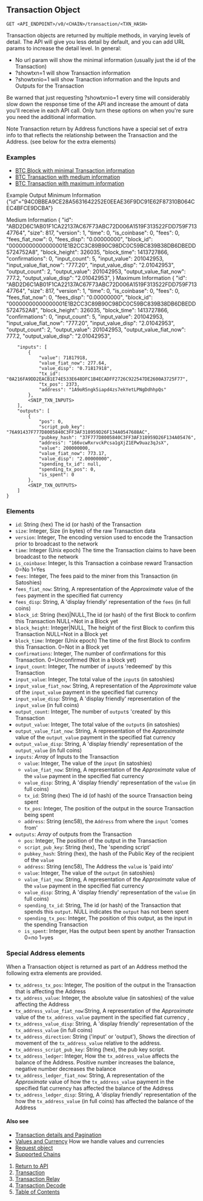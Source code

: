 ## Transaction Object

    GET <API_ENDPOINT>/v0/<CHAIN>/transaction/<TXN_HASH>

Transaction objects are returned by multiple methods, in varying levels of detail. The API will give you
less detail by default, and you can add URL params to increase the detail level.
In general:
* No url param will show the minimal information (usually just the id of the Transaction)
* ?showtxn=1 will show Transaction information
* ?showtxnio=1 will show Tranaction information and the Inputs and Outputs for the Transaction

Be warned that just requesting ?showtxnio=1 every time will considerably slow down the response time
of the API and increase the amount of data you'll receive in each API call. Only turn these options on
when you're sure you need the additional information.

Note Transaction return by Address functions have a special set of extra info to that reflects the
relationship between the Transaction and the Address. (see below for the extra elements)

### Examples
* [BTC Block with minimal Transaction information](https://api.blockstrap.com/v0/btc/blockLatest?prettyprint=1)
* [BTC Transaction with medium information](https://api.blockstrap.com/v0/btc/transaction/ABD2D6C1AB01F1CA22137AC67F73ABC72D006A1519F313522FDD759F71347764?prettyprint=1)
* [BTC Transaction with maximum information](https://api.blockstrap.com/v0/btc/transaction/ABD2D6C1AB01F1CA22137AC67F73ABC72D006A1519F313522FDD759F71347764?showtxnio=1&prettyprint=1)


Example Output
Minimum Information
    {"id"="94C0BBEA9CE28A5631642252E0EEAE36F9DC91E62F87310B064CEC4BFCE9DCBA"}

Medium Information
    {
        "id": "ABD2D6C1AB01F1CA22137AC67F73ABC72D006A1519F313522FDD759F71347764",
        "size": 817,
        "version": 1,
        "time": 0,
        "is_coinbase": 0,
        "fees": 0,
        "fees_fiat_now": 0,
        "fees_disp": "0.00000000",
        "block_id": "00000000000000001E1B2CC3C89B90C98DC0C59BC839B38DB6DBEDD5724752A8",
        "block_height": 326035,
        "block_time": 1413727866,
        "confirmations": 0,
        "input_count": 5,
        "input_value": 201042953,
        "input_value_fiat_now": "777.20",
        "input_value_disp": "2.01042953",
        "output_count": 2,
        "output_value": 201042953,
        "output_value_fiat_now": 777.2,
        "output_value_disp": "2.01042953",
    }
Maximum Information
    {
        "id": "ABD2D6C1AB01F1CA22137AC67F73ABC72D006A1519F313522FDD759F71347764",
        "size": 817,
        "version": 1,
        "time": 0,
        "is_coinbase": 0,
        "fees": 0,
        "fees_fiat_now": 0,
        "fees_disp": "0.00000000",
        "block_id": "00000000000000001E1B2CC3C89B90C98DC0C59BC839B38DB6DBEDD5724752A8",
        "block_height": 326035,
        "block_time": 1413727866,
        "confirmations": 0,
        "input_count": 5,
        "input_value": 201042953,
        "input_value_fiat_now": "777.20",
        "input_value_disp": "2.01042953",
        "output_count": 2,
        "output_value": 201042953,
        "output_value_fiat_now": 777.2,
        "output_value_disp": "2.01042953",

        "inputs": [
            {
                "value": 71817918,
                "value_fiat_now": 277.64,
                "value_disp": "0.71817918",
                "tx_id": "0A216FA9DD2EACB1E74E533E648DFC1B4ECADFF2726C922547DE2600A3725F77",
                "tx_pos": 2373,
                "address": "1A9oR5ngk5iapd4zs7ekYetLPNgDdhhpQs"
            },
            <SNIP_TXN_INPUTS>
        ],
        "outputs": [
            {
                "pos": 0,
                "script_pub_key": "76A91437F777D8005840C3FF3AF318959D26F134A0547688AC",
                "pubkey_hash": "37F777D8005840C3FF3AF318959D26F134A05476",
                "address": "166vcwRxrvckPcsa1gXjZ1EPw9uaz3qJsX",
                "value": 200000000,
                "value_fiat_now": 773.17,
                "value_disp": "2.00000000",
                "spending_tx_id": null,
                "spending_tx_pos": 0,
                "is_spent": 0
            },
            <SNIP_TXN_OUTPUTS>
        ]
    }

### Elements
* `id`: String (hex) The id (or hash) of the Transaction
* `size`: Integer, Size (in bytes) of the raw Transaction data
* `version`: Integer, The encoding version used to encode the Transaction prior to broadcast to the network
* `time`: Integer (Unix epoch) The time the Transaction claims to have been broadcast to the network
* `is_coinbase`: Integer, Is this Transaction a coinbase reward Transaction 0=No 1=Yes
* `fees`: Integer, The fees paid to the miner from this Transaction (in Satoshies)
* `fees_fiat_now`: String, A representation of the *Approximate* value of the `fees` payment in the specified fiat currency
* `fees_disp`: String, A 'display friendly' representation of the `fees` (in full coins)
* `block_id`: String (hex)|NULL,The id (or hash) of the first Block to confirm this Transaction NULL=Not in a Block yet
* `block_height`: Integer|NULL, The height of the first Block to confirm this Transaction NULL=Not in a Block yet
* `block_time`: Integer (Unix epoch) The time of the first Block to confirm this Transaction. 0=Not in a Block yet
* `confirmations`: Integer, The number of confirmations for this Transaction. 0=Unconfirmed (Not in a block yet)
* `input_count`: Integer, The number of `input`s 'redeemed' by this Transaction
* `input_value`: Integer, The total value of the `input`s (in satoshies)
* `input_value_fiat_now`: String, A representation of the *Approximate* value of the `input_value` payment in the specified fiat currency
* `input_value_disp`: String, A 'display friendly' representation of the `input_value` (in full coins)
* `output_count`: Integer, The number of `output`s 'created' by this Transaction
* `output_value`: Integer, The total value of the `output`s (in satoshies)
* `output_value_fiat_now`: String, A representation of the *Approximate* value of the `output_value` payment in the specified fiat currency
* `output_value_disp`: String, A 'display friendly' representation of the `output_value` (in full coins)
* `inputs`: *Array* of Inputs to the Transaction
    * `value`: Integer, The value of the `input` (in satoshies)
    * `value_fiat_now`: String, A representation of the *Approximate* value of the `value` payment in the specified fiat currency
    * `value_disp`: String, A 'display friendly' representation of the `value` (in full coins)
    * `tx_id`: String (hex) The id (of hash) of the source Transaction being spent
    * `tx_pos`: Integer, The position of the output in the source Transaction being spent
    * `address`: String (enc58), the `Address` from where the `input` 'comes from'
* `outputs`: *Array* of outputs from the Transaction
    * `pos`: Integer, The position of the output in the Transaction
    * `script_pub_key`: String (hex), The 'spending script'
    * `pubkey_hash`: String (hex), the hash of the Public Key of the recipient of the `value`
    * `address`: String (enc58), The Address the `value` is 'paid into'
    * `value`: Integer, The value of the `output` (in satoshies)
    * `value_fiat_now`: String, A representation of the *Approximate* value of the `value` payment in the specified fiat currency 
    * `value_disp`: String, A 'display friendly' representation of the `value` (in full coins)
    * `spending_tx_id`: String, The id (or hash) of the Transaction that spends this `output`. NULL indicates the `output` has not been spent
    * `spending_tx_pos`: Integer, The position of this output, as the input in the spending Transaction
    * `is_spent`: Integer, Has the output been spent by another Transaction 0=no 1=yes

### Special Address elements
When a Transaction object is returned as part of an Address method the following extra elements are provided.
* `tx_address_tx_pos`: Integer, The position of the output in the Transaction that is affecting the Address
* `tx_address_value`: Integer, the absolute value (in satoshies) of the value affecting the Address
* `tx_address_value_fiat_now`:String, A representation of the *Approximate* value of the `tx_address_value` payment in the specified fiat currency ,
* `tx_address_value_disp`: String, A 'display friendly' representation of the `tx_address_value` (in full coins)
* `tx_address_direction`: String ('input' or 'output'), Shows the direction of movement of the `tx_address_value` relative to the address.
* `tx_address_script_pub_key`: String (hex), the pub key script.
* `tx_address_ledger`: Integer, How the `tx_address_value` affects the balance of the Address. Positive number increases the balance, negative number decreases the balance
* `tx_address_ledger_fiat_now`: String, A representation of the *Approximate* value of how the `tx_address_value` payment in the specified fiat currency has affected the balance of the Address
* `tx_address_ledger_disp`: String, A 'display friendly' representation of the how the `tx_address_value` (in full coins) has affected the balance of the Address

#### Also see
* [Transaction details and Pagination](../../notes/detailAndPagination/)
* [Values and Currency](../../notes/valuesAndCurrencies/) How we handle values and currencies
* [Request object](../../notes/requestobject/)
* [Supported Chains](../../notes/chains/)

1. [Return to API](../../../)
1. [Transaction](../transaction/)
1. [Transaction Relay](../transactionRelay/)
1. [Transaction Decode](../transactionDecode/)
1. [Table of Contents](../../../../../)